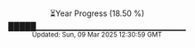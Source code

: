 <p align="center">
⏳Year Progress (18.50 %) <br>
█████▁▁▁▁▁▁▁▁▁▁▁▁▁▁▁▁▁▁▁▁▁▁▁▁▁ <br>
<sub>Updated: Sun, 09 Mar 2025 12:30:59 GMT</sub>
</p>

